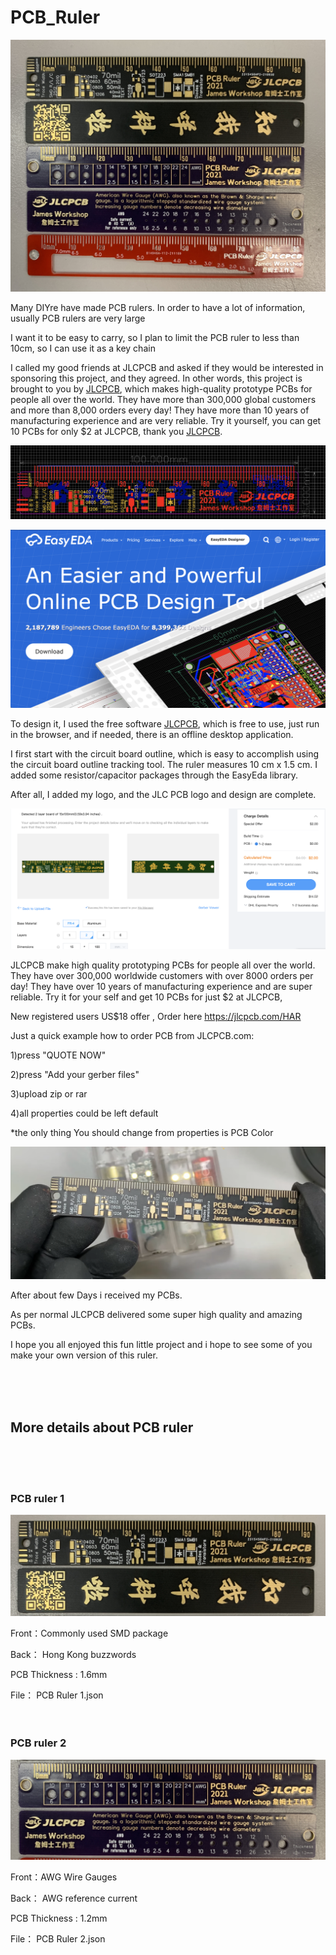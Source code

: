 # PCB_Ruler
![github](https://github.com/James-workshop/PCB_Ruler/blob/main/Cover_Photo.JPG "PCB_Ruler")


Many DIYre have made PCB rulers. In order to have a lot of information, usually PCB rulers are very large

I want it to be easy to carry, so I plan to limit the PCB ruler to less than 10cm, so I can use it as a key chain

I called my good friends at JLCPCB and asked if they would be interested in sponsoring this project, and they agreed. In other words, this project is brought to you by [JLCPCB](https://jlcpcb.com/HAR), which makes high-quality prototype PCBs for people all over the world. They have more than 300,000 global customers and more than 8,000 orders every day! They have more than 10 years of manufacturing experience and are very reliable. Try it yourself, you can get 10 PCBs for only $2 at JLCPCB, thank you [JLCPCB](https://jlcpcb.com/HAR).


![github](https://github.com/James-workshop/PCB_Ruler/blob/main/IMG/FIC9YZCKVGOGSRG.png "PCB_Ruler")

![github](https://github.com/James-workshop/PCB_Ruler/blob/main/IMG/FJSLPDKKVGOGSRQ.png "EasyEDA")


To design it, I used the free software [JLCPCB](https://EasyEDA.com), which is free to use, just run in the browser, and if needed, there is an offline desktop application.

I first start with the circuit board outline, which is easy to accomplish using the circuit board outline tracking tool. The ruler measures 10 cm x 1.5 cm. I added some resistor/capacitor packages through the EasyEda library.

After all, I added my logo, and the JLC PCB logo and design are complete.


![github](https://github.com/James-workshop/PCB_Ruler/blob/main/IMG/FO6TD58KVGOGV9R.png "JLCPCB")


JLCPCB make high quality prototyping PCBs for people all over the world. They have over 300,000 worldwide customers with over 8000 orders per day! They have over 10 years of manufacturing experience and are super reliable. Try it for your self and get 10 PCBs for just $2 at JLCPCB,

New registered users US$18 offer , Order here https://jlcpcb.com/HAR

Just a quick example how to order PCB from JLCPCB.com:

1)press "QUOTE NOW"

2)press "Add your gerber files"

3)upload zip or rar

4)all properties could be left default

*the only thing You should change from properties is PCB Color


![github](https://github.com/James-workshop/PCB_Ruler/blob/main/IMG/FQ61YLZKVGOGWRC.png "PCB_Ruler")


After about few Days i received my PCBs.

As per normal JLCPCB delivered some super high quality and amazing PCBs.

I hope you all enjoyed this fun little project and i hope to see some of you make your own version of this ruler. 



<BR><BR><BR>
## More details about PCB ruler
<BR><BR><BR>
### PCB ruler 1


![github](https://github.com/James-workshop/PCB_Ruler/blob/main/IMG/PCB__Ruler_1.JPG "PCB_Ruler_1")


Front：Commonly used SMD package

Back： Hong Kong buzzwords

PCB Thickness : 1.6mm

File： PCB Ruler 1.json
<BR><BR><BR>
### PCB ruler 2

![github](https://github.com/James-workshop/PCB_Ruler/blob/main/IMG/PCB__Ruler_2.JPG "PCB_Ruler_2")

Front：AWG Wire Gauges

Back： AWG reference current

PCB Thickness : 1.2mm

File： PCB Ruler 2.json



